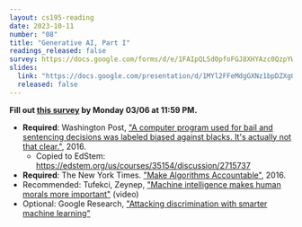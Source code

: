 ```yaml
---
layout: cs195-reading
date: 2023-10-11
number: "08"
title: "Generative AI, Part I"
readings_released: false
survey: https://docs.google.com/forms/d/e/1FAIpQLSd0pfoFGJ8XHYAzc0QzpYWSq8yc6_dOI9Uyj_5fWP6SlbsJlw/viewform
slides:
  link: "https://docs.google.com/presentation/d/1MYl2FFeMdgGXNz1bpDZXg0MkY81ClBcz8sXzQ0HmcLw/edit"
  released: false
---
```


**Fill out [this survey]({{page.survey}}) by Monday 03/06 at 11:59 PM.**

* **Required**: Washington Post, ["A computer program used for bail and sentencing decisions was labeled biased against blacks. It's actually not that clear."](https://www.washingtonpost.com/news/monkey-cage/wp/2016/10/17/can-an-algorithm-be-racist-our-analysis-is-more-cautious-than-propublicas/#comments), 2016.
  * Copied to EdStem: https://edstem.org/us/courses/35154/discussion/2715737
* **Required**: The New York Times. ["Make Algorithms Accountable"](https://www.nytimes.com/2016/08/01/opinion/make-algorithms-accountable.html?_r=0), 2016.
* Recommended: Tufekci, Zeynep, ["Machine intelligence makes human morals more important"](https://www.ted.com/talks/zeynep_tufekci_machine_intelligence_makes_human_morals_more_important) (video)
* Optional: Google Research, ["Attacking discrimination with smarter machine learning"](https://research.google.com/bigpicture/attacking-discrimination-in-ml/)
